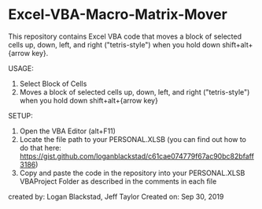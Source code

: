 # Excel-VBA-Macro-Matrix-Mover

This repository contains Excel VBA code that moves a block of selected cells up, down, left, and right ("tetris-style") when you hold down shift+alt+{arrow key}. 

USAGE:
1. Select Block of Cells
2. Moves a block of selected cells up, down, left, and right ("tetris-style") when you hold down shift+alt+{arrow key}

SETUP:
1. Open the VBA Editor (alt+F11)
2. Locate the file path to your PERSONAL.XLSB (you can find out how to do that here: https://gist.github.com/loganblackstad/c61cae074779f67ac90bc82bfaff3186)
3. Copy and paste the code in the repository into your PERSONAL.XLSB VBAProject Folder as described in the comments in each file


created by: Logan Blackstad, Jeff Taylor 
Created on: Sep 30, 2019
